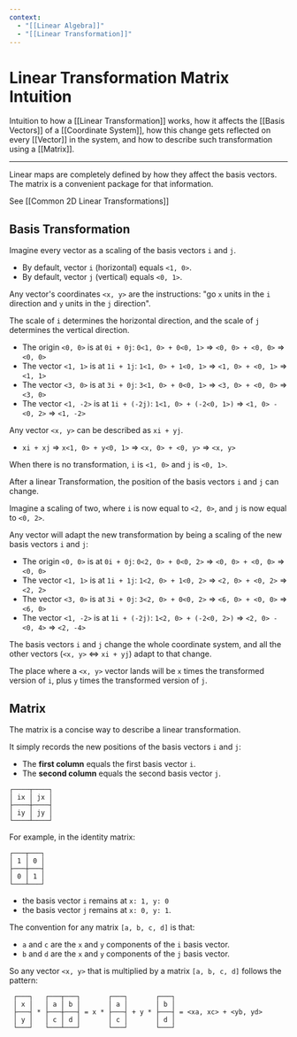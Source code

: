 ```yaml
---
context:
  - "[[Linear Algebra]]"
  - "[[Linear Transformation]]"
---
```


# Linear Transformation Matrix Intuition

Intuition to how a [[Linear Transformation]] works, how it affects the [[Basis Vectors]] of a [[Coordinate System]], how this change gets reflected on every [[Vector]] in the system, and how to describe such transformation using a [[Matrix]].

---

Linear maps are completely defined by how they affect the basis vectors. The matrix is a convenient package for that information.

See [[Common 2D Linear Transformations]]

## Basis Transformation

Imagine every vector as a scaling of the basis vectors `i` and `j`.

- By default, vector `i` (horizontal) equals `<1, 0>`.
- By default, vector `j` (vertical) equals `<0, 1>`.

Any vector's coordinates `<x, y>` are the instructions: "go `x` units in the `i` direction and `y` units in the `j` direction".

The scale of `i` determines the horizontal direction, and the scale of `j` determines the vertical direction.

- The origin `<0, 0>` is at `0i + 0j`: `0<1, 0> + 0<0, 1>` ⇒ `<0, 0> + <0, 0>` ⇒ `<0, 0>`
- The vector `<1, 1>` is at `1i + 1j`: `1<1, 0> + 1<0, 1>` ⇒ `<1, 0> + <0, 1>` ⇒ `<1, 1>`
- The vector `<3, 0>` is at `3i + 0j`: `3<1, 0> + 0<0, 1>` ⇒ `<3, 0> + <0, 0>` ⇒ `<3, 0>`
- The vector `<1, -2>` is at `1i + (-2j)`: `1<1, 0> + (-2<0, 1>)` ⇒ `<1, 0> - <0, 2>` ⇒ `<1, -2>`

Any vector `<x, y>` can be described as `xi + yj`.

- `xi + xj` ⇒ `x<1, 0> + y<0, 1>` ⇒ `<x, 0> + <0, y>` ⇒ `<x, y>`

When there is no transformation, `i` is `<1, 0>` and `j` is `<0, 1>`.

After a linear Transformation, the position of the basis vectors `i` and `j` can change.

Imagine a scaling of two, where `i` is now equal to `<2, 0>`, and `j` is now equal to `<0, 2>`.

Any vector will adapt the new transformation by being a scaling of the new basis vectors `i` and `j`:

- The origin `<0, 0>` is at `0i + 0j`: `0<2, 0> + 0<0, 2>` ⇒ `<0, 0> + <0, 0>` ⇒ `<0, 0>`
- The vector `<1, 1>` is at `1i + 1j`: `1<2, 0> + 1<0, 2>` ⇒ `<2, 0> + <0, 2>` ⇒ `<2, 2>`
- The vector `<3, 0>` is at `3i + 0j`: `3<2, 0> + 0<0, 2>` ⇒ `<6, 0> + <0, 0>` ⇒ `<6, 0>`
- The vector `<1, -2>` is at `1i + (-2j)`: `1<2, 0> + (-2<0, 2>)` ⇒ `<2, 0> - <0, 4>` ⇒ `<2, -4>`

The basis vectors `i` and `j` change the whole coordinate system, and all the other vectors (`<x, y>` ⇔ `xi + yj`) adapt to that change.

The place where a `<x, y>` vector lands will be `x` times the transformed version of `i`, plus `y` times the transformed version of `j`.

## Matrix

The matrix is a concise way to describe a linear transformation.

It simply records the new positions of the basis vectors `i` and `j`:

- The **first column** equals the first basis vector `i`.
- The **second column** equals the second basis vector `j`.

```
┌────┬────┐
│ ix │ jx │
├────┼────┤
│ iy │ jy │
└────┴────┘
```

For example, in the identity matrix:

```
┌───┬───┐
│ 1 │ 0 │
├───┼───┤
│ 0 │ 1 │
└───┴───┘
```

- the basis vector `i` remains at `x: 1, y: 0`
- the basis vector `j` remains at `x: 0, y: 1`.

The convention for any matrix `[a, b, c, d]` is that:

- `a` and `c` are the `x` and `y` components of the `i` basis vector.
- `b` and `d` are the `x` and `y` components of the `j` basis vector.

So any vector `<x, y>` that is multiplied by a matrix `[a, b, c, d]` follows the pattern:

```
 ┌───┐   ┌───┬───┐       ┌───┐       ┌───┐
 │ x │   │ a │ b │       │ a │       │ b │
 ├───┤ * ├───┼───┤ = x * ├───┤ + y * ├───┤ = <xa, xc> + <yb, yd>
 │ y │   │ c │ d │       │ c │       │ d │
 └───┘   └───┴───┘       └───┘       └───┘
```
